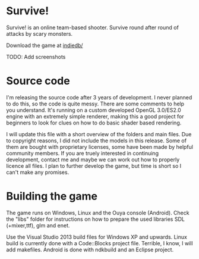 # Survive!

Survive! is an online team-based shooter. Survive round after round of attacks by scary monsters.

Download the game at [indiedb/](https://www.indiedb.com/games/survive/downloads)

TODO: Add screenshots

# Source code

I'm releasing the source code after 3 years of development. I never planned to do this, so the code is quite messy.
There are some comments to help you understand. It's running on a custom developed OpenGL 3.0/ES2.0 engine with an extremely simple renderer,
making this a good project for beginners to look for clues on how to do basic shader based rendering.

I will update this file with a short overview of the folders and main files.
Due to copyright reasons, I did not include the models in this release. Some of them are bought with proprietary licenses,
some have been made by helpful community members. If you are truely interested in continuing development, contact me and maybe
we can work out how to properly licence all files. I plan to further develop the game, but time is short so I can't make any promises.

# Building the game

The game runs on Windows, Linux and the Ouya console (Android).
Check the "libs" folder for instructions on how to prepare the used libraries SDL (+mixer,ttf), glm and enet.

Use the Visual Studio 2013 build files for Windows XP and upwards.
Linux build is currently done with a Code::Blocks project file. Terrible, I know, I will add makefiles.
Android is done with ndkbuild and an Eclipse project.
